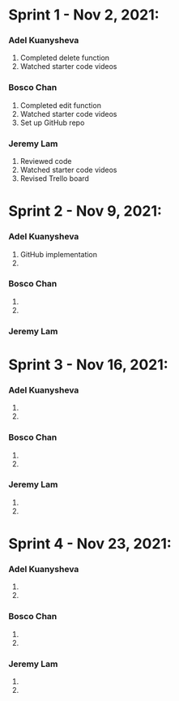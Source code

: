 # Sprint 1 - Nov 2, 2021:
### Adel Kuanysheva
1. Completed delete function
2. Watched starter code videos

### Bosco Chan
1. Completed edit function
2. Watched starter code videos
3. Set up GitHub repo

### Jeremy Lam
1. Reviewed code
2. Watched starter code videos
3. Revised Trello board

# Sprint 2 - Nov 9, 2021:
### Adel Kuanysheva
1. GitHub implementation 
2.

### Bosco Chan
1.
2.


### Jeremy Lam

# Sprint 3 - Nov 16, 2021:
### Adel Kuanysheva
1.
2.

### Bosco Chan
1.
2.

### Jeremy Lam
1.
2.

# Sprint 4 - Nov 23, 2021:
### Adel Kuanysheva
1.
2.

### Bosco Chan
1.
2.

### Jeremy Lam
1.
2.
